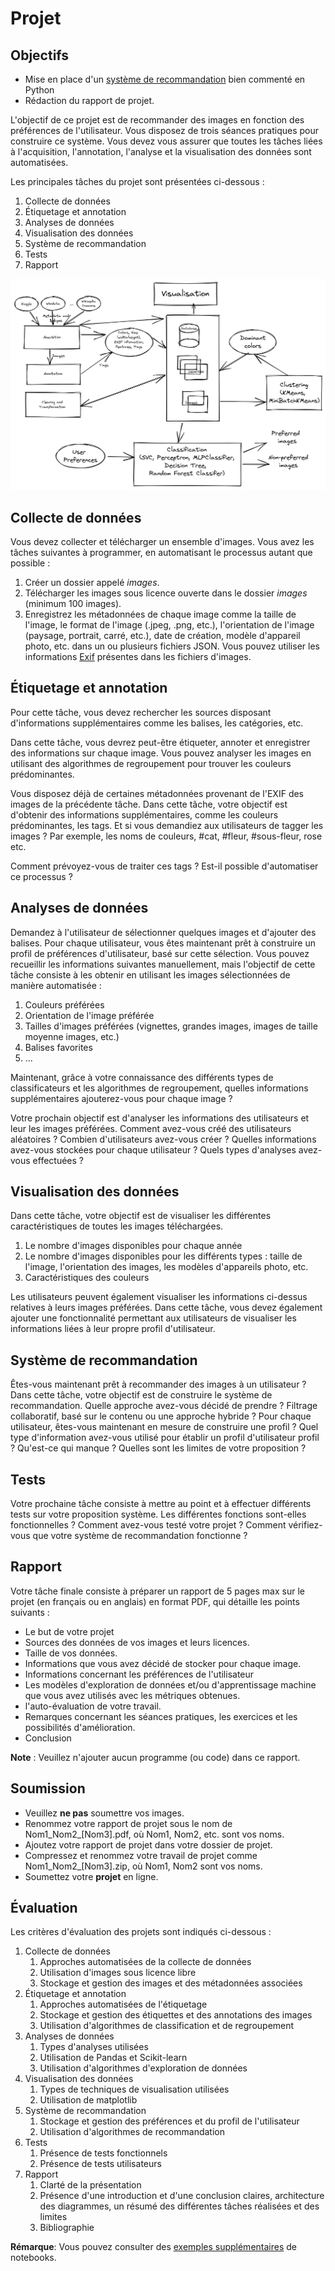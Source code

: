# Projet

## Objectifs

- Mise en place d'un [système de recommandation](https://en.wikipedia.org/wiki/Recommender_system) bien commenté en Python
- Rédaction du rapport de projet.


L'objectif de ce projet est de recommander des images en fonction des préférences
de l'utilisateur. Vous disposez de trois séances pratiques pour construire ce système. Vous devez vous assurer que toutes les tâches liées à l'acquisition, l'annotation, l'analyse et la visualisation des données sont automatisées.

Les principales tâches du projet sont présentées ci-dessous :

1.  Collecte de données
2.  Étiquetage et annotation
3.  Analyses de données
4.  Visualisation des données
5.  Système de recommandation
6.  Tests
7.  Rapport


![Architecture](../../images/Project-Architecture.png "Architecture")

## Collecte de données

Vous devez collecter et télécharger un ensemble d'images. Vous avez les tâches suivantes à programmer, en automatisant le processus autant que possible :

1.  Créer un dossier appelé *images*.
2.  Télécharger les images sous licence ouverte dans le dossier *images* (minimum 100
    images).
3.  Enregistrez les métadonnées de chaque image comme la taille de l'image, le format de l'image (.jpeg,
    .png, etc.), l'orientation de l'image (paysage, portrait, carré, etc.),
    date de création, modèle d'appareil photo, etc. dans un ou plusieurs fichiers JSON. Vous pouvez utiliser les informations [Exif](https://en.wikipedia.org/wiki/Exif) présentes dans les fichiers d'images.

## Étiquetage et annotation

Pour cette tâche, vous devez rechercher les sources disposant d'informations supplémentaires
comme les balises, les catégories, etc.

Dans cette tâche, vous devrez peut-être étiqueter, annoter et enregistrer
des informations sur chaque image. Vous pouvez analyser les images en utilisant
des algorithmes de regroupement pour trouver les couleurs prédominantes.

Vous disposez déjà de certaines métadonnées provenant de l'EXIF des images de la précédente
tâche. Dans cette tâche, votre objectif est d'obtenir des informations supplémentaires, comme
les couleurs prédominantes, les tags. Et si vous demandiez aux utilisateurs de tagger les images ?
Par exemple, les noms de couleurs, \#cat, \#fleur, \#sous-fleur, rose etc.

Comment prévoyez-vous de traiter ces tags ? Est-il possible d'automatiser ce
processus ?

## Analyses de données

Demandez à l'utilisateur de sélectionner quelques images et d'ajouter des balises. Pour chaque utilisateur, vous êtes
maintenant prêt à construire un profil de préférences d'utilisateur, basé sur cette sélection.
Vous pouvez recueillir les informations suivantes manuellement, mais l'objectif de
cette tâche consiste à les obtenir en utilisant les images sélectionnées de manière automatisée : 

1.  Couleurs préférées
2.  Orientation de l'image préférée
3.  Tailles d'images préférées (vignettes, grandes images, images de taille moyenne
    images, etc.)
4.  Balises favorites
5.  \...

Maintenant, grâce à votre connaissance des différents types de classificateurs et
les algorithmes de regroupement, quelles informations supplémentaires ajouterez-vous pour chaque
image ?

Votre prochain objectif est d'analyser les informations des utilisateurs et leur
les images préférées. Comment avez-vous créé des utilisateurs aléatoires ? Combien d'utilisateurs avez-vous
créer ? Quelles informations avez-vous stockées pour chaque utilisateur ? Quels types d'analyses avez-vous effectuées ?

## Visualisation des données

Dans cette tâche, votre objectif est de visualiser les différentes caractéristiques de
toutes les images téléchargées.

1.  Le nombre d'images disponibles pour chaque année
2.  Le nombre d'images disponibles pour les différents types : taille de l'image,
    l'orientation des images, les modèles d'appareils photo, etc. 
3.  Caractéristiques des couleurs

Les utilisateurs peuvent également visualiser les informations ci-dessus relatives à leurs images préférées. Dans cette tâche, vous devez également ajouter une fonctionnalité permettant aux utilisateurs de visualiser les informations liées à leur propre profil d'utilisateur.

## Système de recommandation

Êtes-vous maintenant prêt à recommander des images à un utilisateur ? Dans cette tâche, votre objectif est de construire le système de recommandation. Quelle approche avez-vous décidé de prendre ? Filtrage collaboratif, basé sur le contenu ou une approche hybride ? Pour chaque utilisateur, êtes-vous maintenant en mesure de construire une profil ? Quel type d'information avez-vous utilisé pour établir un profil d'utilisateur profil ? Qu'est-ce qui manque ? Quelles sont les limites de votre proposition ?

## Tests

Votre prochaine tâche consiste à mettre au point et à effectuer différents tests sur votre proposition système. Les différentes fonctions sont-elles fonctionnelles ? Comment avez-vous testé votre projet ? Comment vérifiez-vous que votre système de recommandation fonctionne ?

## Rapport

Votre tâche finale consiste à préparer un rapport de 5 pages max sur le projet (en français ou en anglais) en format PDF, qui détaille les points suivants :

- Le but de votre projet
- Sources des données de vos images et leurs licences.
- Taille de vos données.
- Informations que vous avez décidé de stocker pour chaque image.
- Informations concernant les préférences de l'utilisateur
- Les modèles d'exploration de données et/ou d'apprentissage machine que vous avez utilisés avec les métriques obtenues.
- l'auto-évaluation de votre travail.
- Remarques concernant les séances pratiques, les exercices et les possibilités d'amélioration.
- Conclusion

**Note** : Veuillez n'ajouter aucun programme (ou code) dans ce rapport.

## Soumission

- Veuillez **ne pas** soumettre vos images.
- Renommez votre rapport de projet sous le nom de Nom1\_Nom2\_\[Nom3\].pdf, où Nom1, Nom2, etc. sont vos noms.
- Ajoutez votre rapport de projet dans votre dossier de projet.
- Compressez et renommez votre travail de projet comme Nom1\_Nom2\_\[Nom3\].zip, où Nom1, Nom2 sont vos noms.
- Soumettez votre **projet** en ligne.

## Évaluation


Les critères d'évaluation des projets sont indiqués ci-dessous : 

1.  Collecte de données
    1. Approches automatisées de la collecte de données
    2. Utilisation d'images sous licence libre
    3. Stockage et gestion des images et des métadonnées associées
2.  Étiquetage et annotation
    1. Approches automatisées de l'étiquetage
    2. Stockage et gestion des étiquettes et des annotations des images
    3. Utilisation d'algorithmes de classification et de regroupement
3.  Analyses de données
    1. Types d'analyses utilisées
    2. Utilisation de Pandas et Scikit-learn
    3. Utilisation d'algorithmes d'exploration de données
4.  Visualisation des données
    1. Types de techniques de visualisation utilisées
    2. Utilisation de matplotlib
5.  Système de recommandation
    1. Stockage et gestion des préférences et du profil de l'utilisateur
    2. Utilisation d'algorithmes de recommandation
6.  Tests
    1. Présence de tests fonctionnels
    2. Présence de tests utilisateurs
7.  Rapport
    1. Clarté de la présentation
    2. Présence d'une introduction et d'une conclusion claires, architecture
        des diagrammes, un résumé des différentes tâches réalisées et des limites
    3. Bibliographie

**Rémarque**: Vous pouvez consulter des [exemples supplémentaires](../../examples) de notebooks.
